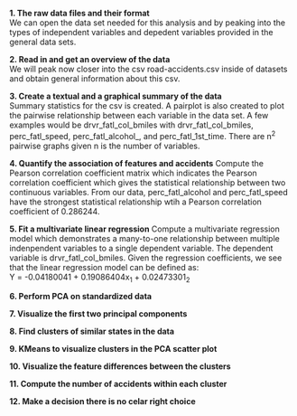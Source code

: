 **1. The raw data files and their format**  
We can open the data set needed for this analysis and by peaking into the types of independent variables and depedent variables provided in the general data sets. 

**2. Read in and get an overview of the data**  
We will peak now closer into the csv road-accidents.csv inside of datasets and obtain general information about this csv.

**3. Create a textual and a graphical summary of the data**  
Summary statistics for the csv is created. A pairplot is also created to  plot the pairwise relationship between each variable in the data set. A few examples would be drvr_fatl_col_bmiles with drvr_fatl_col_bmiles, perc_fatl_speed, perc_fatl_alcohol_, and perc_fatl_1st_time. There are n<sup>2</sup> pairwise graphs given n is the number of variables.

**4. Quantify the association of features and accidents**
Compute the Pearson correlation coefficient matrix which indicates the Pearson correlation coefficient which gives the statistical relationship between two continuous variables. From our data, perc_fatl_alcohol and perc_fatl_speed have the strongest statistical relationship wtih a Pearson correlation coefficient of 0.286244.

**5. Fit a multivariate linear regression**
Compute a multivariate regression model which demonstrates a many-to-one relationship between multiple indenpendent variables to a single dependent variable. The dependent variable is drvr_fatl_col_bmiles. Given the regression coefficients, we see that the linear regression model can be defined as:  
Y = -0.04180041 + 0.19086404x<sub>1</sub> + 0.02473301<sub>2</sub>

**6. Perform PCA on standardized data**  

**7. Visualize the first two principal components**

**8. Find clusters of similar states in the data**  

**9. KMeans to visualize clusters in the PCA scatter plot**  

**10. Visualize the feature differences between the clusters**  

**11. Compute the number of accidents within each cluster**  

**12. Make a decision there is no celar right choice**  
